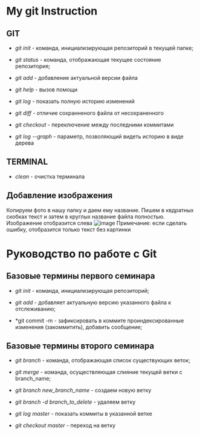 # My git Instruction

## GIT  

* *git init* - команда, инициализирующая репозиторий в текущей папке;

* *git status* - команда, отображающая текущее состояние репозитория;

* *git add* - добавление актуальной версии файла

* *git help* - вызов помощи

* *git log* - показать полную историю изменений

* *git diff* - отличие сохранненого файла от несохраненного

* *git checkout* - переключение между последними коммитами

* *git log --graph* - параметр, позволяющий видеть историю в виде дерева

## TERMINAL

* *clean* - очистка терминала

## Добавление изображения

Копируем фото в нашу папку и даем ему название.
Пишем в квдратных скобках текст и затем в круглых название файла полностью. Изображение отобразится слева ![image](kodkot)
Примечание: если сделать ошибку, отобразится только текст без картинки









# Руководство по работе с Git

## Базовые термины первого семинара

* *git init* - команда, инициализирующая репозиторий;

* *git add* - добавляет актуальную версию указанного файла к отслеживанию;

* *git commit -m  - зафиксировать в коммите проиндексированные изменения (закоммитить), добавить сообщение;

## Базовые термины второго семинара

* *git branch* - команда, отображающая список существующих веток;

* *git merge* - команда, осуществляющая слияние текущей ветки с branch_name;

* *git branch new_branch_name* -  создаем новую ветку 

* *git branch -d branch_to_delete* - удаляем ветку

* *git log master* - показать коммиты в указанной ветке 

* *git checkout master* - переход на ветку